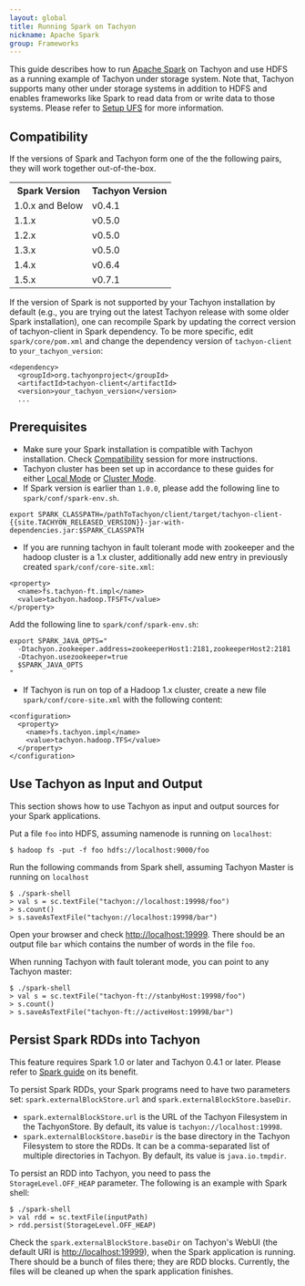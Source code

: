 ```yaml
---
layout: global
title: Running Spark on Tachyon
nickname: Apache Spark
group: Frameworks
---
```


This guide describes how to run [Apache Spark](http://spark-project.org/) on Tachyon and use HDFS as a running example of Tachyon under storage system. Note that, Tachyon supports many other under storage systems in addition to HDFS and enables frameworks like Spark to read data from or write data to those systems. Please refer to [Setup UFS](Setup-UFS.html) for more information.

## Compatibility

If the versions of Spark and Tachyon form one of the the following pairs, they will work together out-of-the-box. 
<table class="table">
<tr><th>Spark Version</th><th>Tachyon Version</th></tr>
<tr>
  <td> 1.0.x and Below </td>
  <td> v0.4.1 </td>
</tr>
<tr>
  <td> 1.1.x </td>
  <td> v0.5.0 </td>
</tr>
<tr>
  <td> 1.2.x </td>
  <td> v0.5.0 </td>
</tr>
<tr>
  <td> 1.3.x </td>
  <td> v0.5.0 </td>
</tr>
<tr>
  <td> 1.4.x </td>
  <td> v0.6.4 </td>
</tr>
<tr>
  <td> 1.5.x </td>
  <td> v0.7.1 </td>
</tr>
</table>

If the version of Spark is not supported by your Tachyon installation by default (e.g., you are trying out the latest Tachyon release with some older Spark installation), one can recompile Spark by 
updating the correct version of tachyon-client in Spark dependency. To be more specific, edit `spark/core/pom.xml` and change the dependency version of `tachyon-client` to `your_tachyon_version`:

```
<dependency>
  <groupId>org.tachyonproject</groupId>
  <artifactId>tachyon-client</artifactId>
  <version>your_tachyon_version</version>
  ...
```

## Prerequisites

* Make sure your Spark installation is compatible with Tachyon installation. Check [Compatibility](#compatibility) session for more instructions.
* Tachyon cluster has been set up in accordance to these guides for either [Local Mode](Running-Tachyon-Locally.html) or [Cluster Mode](Running-Tachyon-on-a-Cluster.html).
* If Spark version is earlier than `1.0.0`, please add the following line to `spark/conf/spark-env.sh`.

```
export SPARK_CLASSPATH=/pathToTachyon/client/target/tachyon-client-{{site.TACHYON_RELEASED_VERSION}}-jar-with-dependencies.jar:$SPARK_CLASSPATH
```

* If you are running tachyon in fault tolerant mode with zookeeper and the hadoop cluster is a 1.x cluster,
  additionally add new entry in previously created `spark/conf/core-site.xml`:

```
<property>
  <name>fs.tachyon-ft.impl</name>
  <value>tachyon.hadoop.TFSFT</value>
</property>
```

Add the following line to `spark/conf/spark-env.sh`:

```
export SPARK_JAVA_OPTS="
  -Dtachyon.zookeeper.address=zookeeperHost1:2181,zookeeperHost2:2181
  -Dtachyon.usezookeeper=true
  $SPARK_JAVA_OPTS
"
```

* If Tachyon is run on top of a Hadoop 1.x cluster, create a new file `spark/conf/core-site.xml` with the following content:

```
<configuration>
  <property>
    <name>fs.tachyon.impl</name>
    <value>tachyon.hadoop.TFS</value>
  </property>
</configuration>
```


## Use Tachyon as Input and Output
This section shows how to use Tachyon as input and output sources for your Spark applications.

Put a file `foo` into HDFS, assuming namenode is running on `localhost`:

```
$ hadoop fs -put -f foo hdfs://localhost:9000/foo
```

Run the following commands from Spark shell, assuming Tachyon Master is running on `localhost` 

```
$ ./spark-shell
> val s = sc.textFile("tachyon://localhost:19998/foo")
> s.count()
> s.saveAsTextFile("tachyon://localhost:19998/bar")
```

Open your browser and check [http://localhost:19999](http://localhost:19999). There should be an output file `bar` which contains the number of words in the file `foo`. 

When running Tachyon with fault tolerant mode, you can point to any Tachyon master:

```
$ ./spark-shell
> val s = sc.textFile("tachyon-ft://stanbyHost:19998/foo")
> s.count()
> s.saveAsTextFile("tachyon-ft://activeHost:19998/bar")
```

## Persist Spark RDDs into Tachyon

This feature requires Spark 1.0 or later and Tachyon 0.4.1 or later.  Please refer to [Spark guide](http://spark.apache.org/docs/latest/programming-guide.html#rdd-persistence) on its benefit.

To persist Spark RDDs, your Spark programs need to have two parameters set: `spark.externalBlockStore.url` and `spark.externalBlockStore.baseDir`.
 
* `spark.externalBlockStore.url` is the URL of the Tachyon Filesystem in the TachyonStore. By default, its value is `tachyon://localhost:19998`.
* `spark.externalBlockStore.baseDir` is the base directory in the Tachyon Filesystem to store the RDDs. It can be a comma-separated list of multiple directories in Tachyon. By default, its value is `java.io.tmpdir`.

To persist an RDD into Tachyon, you need to pass the `StorageLevel.OFF_HEAP` parameter. The following is an example with Spark shell:

```
$ ./spark-shell
> val rdd = sc.textFile(inputPath)
> rdd.persist(StorageLevel.OFF_HEAP)
```

Check the `spark.externalBlockStore.baseDir` on Tachyon's WebUI (the default URI is [http://localhost:19999](http://localhost:19999)), when the Spark application is running. There should be a bunch of files there; they are RDD blocks. Currently, the files will be cleaned up when the spark application finishes.

